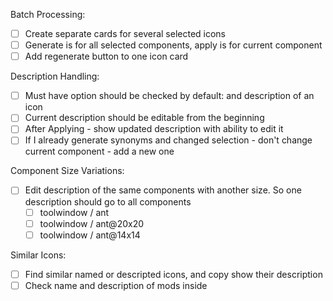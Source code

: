 Batch Processing:
- [ ] Create separate cards for several selected icons
- [ ] Generate is for all selected components, apply is for current component
- [ ] Add regenerate button to one icon card

Description Handling:
- [ ] Must have option should be checked by default: and description of an icon
- [ ] Current description should be editable from the beginning
- [ ] After Applying - show updated description with ability to edit it
- [ ] If I already generate synonyms and changed selection - don't change current component - add a new one

Component Size Variations:
- [ ] Edit description of the same components with another size. So one description should go to all components
    - [ ] toolwindow / ant
    - [ ] toolwindow / ant@20x20 
    - [ ] toolwindow / ant@14x14

Similar Icons:
- [ ] Find similar named or descripted icons, and copy show their description
- [ ] Check name and description of mods inside